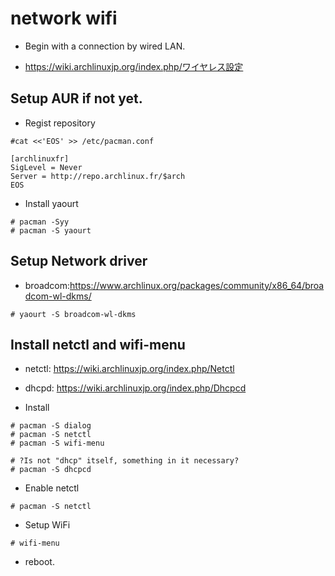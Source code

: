 # network wifi

  - Begin with a connection by wired LAN.
  
  - https://wiki.archlinuxjp.org/index.php/ワイヤレス設定
  
## Setup AUR if not yet.

  - Regist repository
  ```
  #cat <<'EOS' >> /etc/pacman.conf

  [archlinuxfr]
  SigLevel = Never
  Server = http://repo.archlinux.fr/$arch
  EOS
  ```
  
  - Install yaourt
  ```
  # pacman -Syy
  # pacman -S yaourt
  ```

## Setup Network driver

  - broadcom:https://www.archlinux.org/packages/community/x86_64/broadcom-wl-dkms/
  ```
  # yaourt -S broadcom-wl-dkms
  ```

## Install netctl and wifi-menu

  - netctl: https://wiki.archlinuxjp.org/index.php/Netctl
  - dhcpd: https://wiki.archlinuxjp.org/index.php/Dhcpcd
  
  - Install
  ```
  # pacman -S dialog
  # pacman -S netctl
  # pacman -S wifi-menu
  
  # ?Is not "dhcp" itself, something in it necessary? 
  # pacman -S dhcpcd
  ```
  - Enable netctl
  ```
  # pacman -S netctl
  ```
  - Setup WiFi
  ```
  # wifi-menu
  ```
  
  - reboot.
